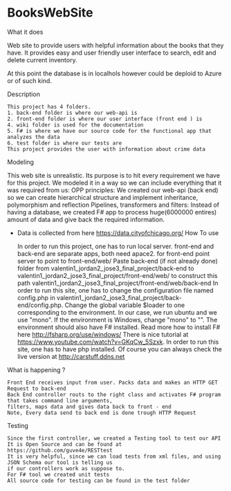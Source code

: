 # BooksWebSite


What it does

Web site to provide users with helpful information about the books that they have. It provides easy and user friendly user interface to search, edit and delete current inventory.


At this point the database is in localhols however could be deploid to Azure or of such kind. 

Description

    This project has 4 folders.
    1. back-end folder is where our web-api is
    2. front-end folder is where our user interface (front end ) is
    4. wiki folder is used for the documentation
    5. F# is where we have our source code for the functional app that analyzes the data
    6. test folder is where our tests are
    This project provides the user with information about crime data

Modeling

This web site is unrealistic. Its purpose is to hit every requirement we have for this project.
We modeled it in a way so we can include everything that it was required from us:
OPP principles: We created our web-api (back end) so we can create hierarchical structure and
implement inheritance, polymorphism and reflection Pipelines, transformers and filters: Instead of having a database, we created F# app to process
huge(6000000 entires) amount of data and give back the required information.
* Data is collected from here https://data.cityofchicago.org/
How To use

    In order to run this project, one has to run local server.
    front-end and back-end are separate apps, both need apace2.
    for front-end point server to point to front-end/web/
    Paste back-end (if not already done) folder from valentin1_jordan2_jose3_final_project/back-end to
    valentin1_jordan2_jose3_final_project/front-end/web/ to construct this path
    valentin1_jordan2_jose3_final_project/front-end/web/back-end
    In order to run this site, one has to change the configuration file named config.php in
    valentin1_jordan2_jose3_final_project/back-end/config.php. Change the global variable $loader to one
    corresponding to the environment. In our case, we run ubuntu and we use "mono".
    If the environment is Windows, change "mono" to "".
    The environment should also have F# installed. Read more how to install F# here http://fsharp.org/use/windows/
    There is nice tutorial at https://www.youtube.com/watch?v=GKqCw_5Szxk.
    In order to run this site, one has to have php installed.
    Of course you can always check the live version at http://carstuff.ddns.net

What is happening ?

    Front End receives input from user. Packs data and makes an HTTP GET Request to back-end
    Back End controller routs to the right class and activates F# program that takes command line arguments,
    filters, maps data and gives data back to front - end
    Note, Every data send to back end is done trough HTTP Request

Testing

    Since the first controller, we created a Testing tool to test our API
    It is Open Source and can be found at https://github.com/guve4e/RESTtest
    It is very helpful, since we can load tests from xml files, and using JSON Schema our tool is telling us
    if our controllers work as suppose to.
    For F# tool we created unit tests
    All source code for testing can be found in the test folder
